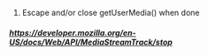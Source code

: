 1. Escape and/or close getUserMedia() when done

##### https://developer.mozilla.org/en-US/docs/Web/API/MediaStreamTrack/stop
